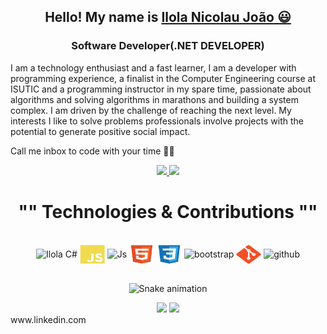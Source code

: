<h2 align="center">Hello! My name is <a href="https://www.linkedin.com/in/ilolanicolau1/">Ilola Nicolau João 😃️</a></h2>
   <h3  align="center"> Software Developer(.NET DEVELOPER)</h3>
   <p>
    I am a technology enthusiast and a fast learner, I am a developer with programming experience, a finalist in the Computer Engineering course at ISUTIC and a programming instructor in 
    my spare time, passionate about algorithms and solving algorithms in marathons and building a system complex. I am driven by the challenge of reaching the next level. My interests I 
    like to solve problems professionals involve projects with the potential to generate positive social impact.
      
Call me inbox to code with your time 🎉🎉
   </p>
   <div align="center">
  <a href="https://github.com/nicolaujoao1">
    <img height="150em" src="https://github-readme-stats.vercel.app/api?username=nicolaujoao1&count_private=true&include_all_commits=true&show_icons=true&theme=dracula&hide_border=false&show_owner=true"/>
    <img height="150em" src="https://github-readme-stats.vercel.app/api/top-langs/?username=nicolaujoao1&theme=dracula&hide_border=false&&layout=compact"/>
  </a>
</div>
   <h1 align="center"> "" Technologies & Contributions ""</h1>
   
<div align="center" valign="top"><br>
  <img align="center" alt="Ilola C#" height="30" width="40" src="https://cdn.worldvectorlogo.com/logos/c--4.svg">
  <img align="center" alt="Js" height="30" width="40" src="https://raw.githubusercontent.com/devicons/devicon/master/icons/javascript/javascript-plain.svg">  
  <img align="center" alt="Js" height="30" width="40" src="https://onesolutionsweb.com/wp-content/uploads/2022/02/angular-icon-logo-284x300.png.webp">
  <img align="center" alt="HTML" height="30" width="40" src="https://raw.githubusercontent.com/devicons/devicon/master/icons/html5/html5-original.svg">
  <img align="center" alt="CSS" height="30" width="40" src="https://raw.githubusercontent.com/devicons/devicon/master/icons/css3/css3-original.svg">
  <img align="center" alt="bootstrap" height="30" width="40" src="https://upload.wikimedia.org/wikipedia/commons/thumb/b/b2/Bootstrap_logo.svg/512px-Bootstrap_logo.svg.png">
  <img align="center" alt="git" height="30" width="40" src="https://raw.githubusercontent.com/devicons/devicon/master/icons/git/git-original.svg">
  <img align="center" alt="github" height="35" width="35" src="https://iconmonstr.com/wp-content/g/gd/makefg.php?i=../releases/preview/2012/png/iconmonstr-github-1.png&r=0&g=0&b=0">
 
</div><br>
  <div align="center">

  ![Snake animation](https://github.com/nicolaujoao1/nicolaujoao1/blob/output/github-contribution-grid-snake.svg)
  
</div>
 
<div align="center"> 
  <a href = "mailto:ilolanicolau1999@gmail.com"><img src="https://img.shields.io/badge/-Gmail-%23333?style=for-the-badge&logo=gmail&logoColor=white" target="_blank"></a>
  <a href="https://www.linkedin.com/in/ilolanicolau1" target="_blank"><img src="https://img.shields.io/badge/-LinkedIn-%230077B5?style=for-the-badge&logo=linkedin&logoColor=white" target="_blank"></a> 
</div>
www.linkedin.com
